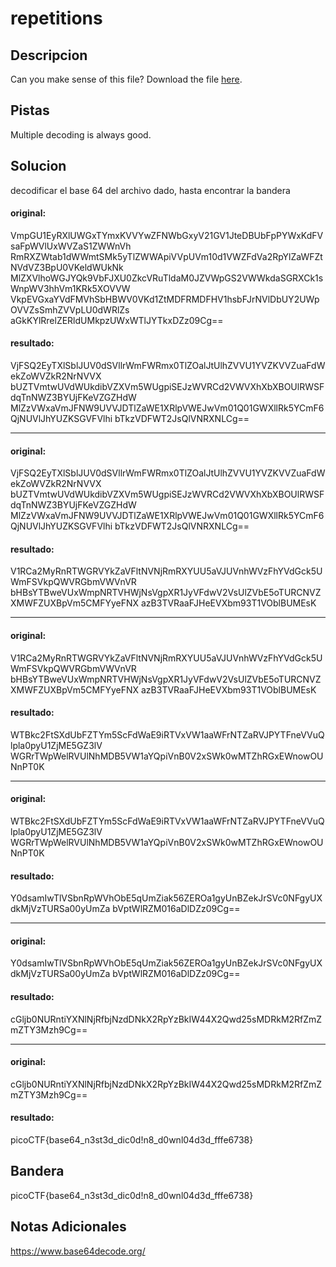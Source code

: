 # repetitions
## Descripcion
Can you make sense of this file? Download the file [here](https://artifacts.picoctf.net/c/292/enc_flag).

## Pistas
Multiple decoding is always good.

## Solucion 

decodificar el base 64 del archivo dado, hasta encontrar la bandera

#### **original:**
VmpGU1EyRXlUWGxTYmxKVVYwZFNWbGxyV21GV1JteDBUbFpPYWxKdFVsaFpWVlUxWVZaS1ZWWnVh
RmRXZWtab1dWWmtSMk5yTlZWWApiVVpUVm10d1VWZFdVa2RpYlZaWFZtNVdVZ3BpU0VKeldWUkNk
MlZXVlhoWGJYQk9VbFJXU0ZkcVRuTldaM0JZVWpGS2VWWkdaSGRXCk1sWnpWV3hhVm1KRk5XOVVW
VkpEVGxaYVdFMVhSbHBWV0VKd1ZtMDFRMDFHV1hsbFJrNVlDbUY2UWpOVVZsSmhZVVpLU0dWRlZs
aGkKYlRrelZERldUMkpzUWxWTlJYTkxDZz09Cg==

#### **resultado:**
VjFSQ2EyTXlSblJUV0dSVllrWmFWRmx0TlZOalJtUlhZVVU1YVZKVVZuaFdWekZoWVZkR2NrNVVX
bUZTVmtwUVdWUkdibVZXVm5WUgpiSEJzWVRCd2VWVXhXbXBOUlRWSFdqTnNWZ3BYUjFKeVZGZHdW
MlZzVWxaVmJFNW9UVVJDTlZaWE1XRlpVWEJwVm01Q01GWXllRk5YCmF6QjNUVlJhYUZKSGVFVlhi
bTkzVDFWT2JsQlVNRXNLCg==

---
#### **original:**
VjFSQ2EyTXlSblJUV0dSVllrWmFWRmx0TlZOalJtUlhZVVU1YVZKVVZuaFdWekZoWVZkR2NrNVVX
bUZTVmtwUVdWUkdibVZXVm5WUgpiSEJzWVRCd2VWVXhXbXBOUlRWSFdqTnNWZ3BYUjFKeVZGZHdW
MlZzVWxaVmJFNW9UVVJDTlZaWE1XRlpVWEJwVm01Q01GWXllRk5YCmF6QjNUVlJhYUZKSGVFVlhi
bTkzVDFWT2JsQlVNRXNLCg==

#### **resultado:**
V1RCa2MyRnRTWGRVYkZaVFltNVNjRmRXYUU5aVJUVnhWVzFhYVdGck5UWmFSVkpQWVRGbmVWVnVR
bHBsYTBweVUxWmpNRTVHWjNsVgpXR1JyVFdwV2VsUlZVbE5oTURCNVZXMWFZUXBpVm5CMFYyeFNX
azB3TVRaaFJHeEVXbm93T1VOblBUMEsK

---
#### **original:**
V1RCa2MyRnRTWGRVYkZaVFltNVNjRmRXYUU5aVJUVnhWVzFhYVdGck5UWmFSVkpQWVRGbmVWVnVR
bHBsYTBweVUxWmpNRTVHWjNsVgpXR1JyVFdwV2VsUlZVbE5oTURCNVZXMWFZUXBpVm5CMFYyeFNX
azB3TVRaaFJHeEVXbm93T1VOblBUMEsK

#### **resultado:**
WTBkc2FtSXdUbFZTYm5ScFdWaE9iRTVxVW1aaWFrNTZaRVJPYTFneVVuQlpla0pyU1ZjME5GZ3lV
WGRrTWpWelRVUlNhMDB5VW1aYQpiVnB0V2xSWk0wMTZhRGxEWnowOUNnPT0K

---
#### **original:**
WTBkc2FtSXdUbFZTYm5ScFdWaE9iRTVxVW1aaWFrNTZaRVJPYTFneVVuQlpla0pyU1ZjME5GZ3lV
WGRrTWpWelRVUlNhMDB5VW1aYQpiVnB0V2xSWk0wMTZhRGxEWnowOUNnPT0K

#### **resultado:**
Y0dsamIwTlVSbnRpWVhObE5qUmZiak56ZEROa1gyUnBZekJrSVc0NFgyUXdkMjVzTURSa00yUmZa
bVptWlRZM016aDlDZz09Cg==

---
#### **original:**
Y0dsamIwTlVSbnRpWVhObE5qUmZiak56ZEROa1gyUnBZekJrSVc0NFgyUXdkMjVzTURSa00yUmZa
bVptWlRZM016aDlDZz09Cg==

#### **resultado:**
cGljb0NURntiYXNlNjRfbjNzdDNkX2RpYzBkIW44X2Qwd25sMDRkM2RfZmZmZTY3Mzh9Cg==

---
#### **original:**
cGljb0NURntiYXNlNjRfbjNzdDNkX2RpYzBkIW44X2Qwd25sMDRkM2RfZmZmZTY3Mzh9Cg==

#### **resultado:**
picoCTF{base64_n3st3d_dic0d!n8_d0wnl04d3d_fffe6738}

## Bandera
picoCTF{base64_n3st3d_dic0d!n8_d0wnl04d3d_fffe6738}


## Notas Adicionales 
https://www.base64decode.org/
